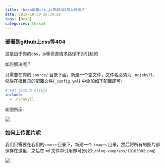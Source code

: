 ```yaml
---
title: 'hexo部署css,js等404以及上传图片'
date: 2019-10-30 16:34:59
tags: [hexo]
categories: [hexo]
---
```


### 部署到github上css等404
<!--more-->

这是由于你的css，js等资源请求路径不对引起的

如何解决呢？

只需要在你的 `source/` 目录下面，新建一个空文件，文件名必须为 `.nojekyll`，然后在根目录的配置文件(`_config.yml`) 中添加如下配置即可:

```yml
# set github css&js
include:
  - .nojekyll
```

如图所示:

![](/blog-vuepress/19103001.png)

### 如何上传图片呢

我们只需要在我们的`source`目录下，新建一个 `images` 目录，然后将所有的图片都保存在这里，之后在 `md` 文件中引用即可(例如: `/blog-vuepress/19103002.png`)

![](/blog-vuepress/19103002.png)